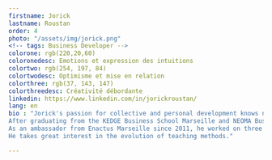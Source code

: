 ```yaml
---
firstname: Jorick
lastname: Roustan
order: 4
photo: "/assets/img/jorick.png"
<!-- tags: Business Developer -->
colorone: rgb(220,20,60)
coloronedesc: Emotions et expression des intuitions
colortwo: rgb(254, 197, 84)
colortwodesc: Optimisme et mise en relation
colorthree: rgb(37, 143, 147)
colorthreedesc: Créativité débordante
linkedin: https://www.linkedin.com/in/jorickroustan/
lang: en
bio : "Jorick's passion for collective and personal development knows no limit, and he feels constantly amazed by the wonders of social diversity. <br><br>
After graduating from the KEDGE Business School Marseille and NEOMA Business School Paris, and thanks to the experience gained from working in Sales at Coca-Cola and The Walt Disney Company, Jorick focus nowadays on passing on his knowledge of management in an efficient and accessible manner. <br><br>
As an ambassador from Enactus Marseille since 2011, he worked on three different social and entreprneurial projects, and won the Enactus national competition with his team. <br>
He takes great interest in the evolution of teaching methods."

---
```

